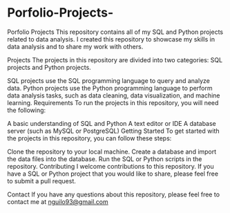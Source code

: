 # Porfolio-Projects-
Porfolio Projects 
This repository contains all of my SQL and Python projects related to data analysis. I created this repository to showcase my skills in data analysis and to share my work with others.

Projects
The projects in this repository are divided into two categories: SQL projects and Python projects.

SQL projects use the SQL programming language to query and analyze data.
Python projects use the Python programming language to perform data analysis tasks, such as data cleaning, data visualization, and machine learning.
Requirements
To run the projects in this repository, you will need the following:

A basic understanding of SQL and Python
A text editor or IDE
A database server (such as MySQL or PostgreSQL)
Getting Started
To get started with the projects in this repository, you can follow these steps:

Clone the repository to your local machine.
Create a database and import the data files into the database.
Run the SQL or Python scripts in the repository.
Contributing
I welcome contributions to this repository. If you have a SQL or Python project that you would like to share, please feel free to submit a pull request.

Contact
If you have any questions about this repository, please feel free to contact me at nguilo93@gmail.com 
